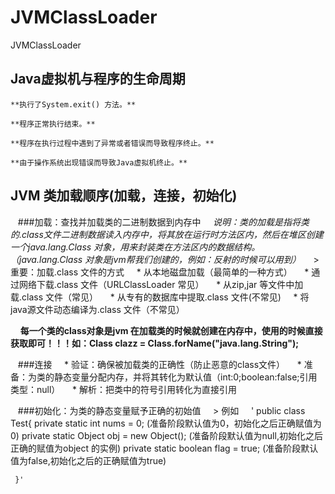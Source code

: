 # JVMClassLoader
JVMClassLoader

## Java虚拟机与程序的生命周期
    **执行了System.exit() 方法。**

    **程序正常执行结束。**

    **程序在执行过程中遇到了异常或者错误而导致程序终止。**

    **由于操作系统出现错误而导致Java虚拟机终止。**

## JVM 类加载顺序(加载，连接，初始化)
    ###加载：查找并加载类的二进制数据到内存中
     *说明：类的加载是指将类的.class文件二进制数据读入内存中，将其放在运行时方法区内，然后在堆区创建一个java.lang.Class 对象，用来封装类在方法区内的数据结构。（java.lang.Class 对象是jvm帮我们创建的，例如：反射的时候可以用到）*
     > 重要：加载.class 文件的方式
     * 从本地磁盘加载（最简单的一种方式）
     * 通过网络下载.class 文件（URLClassLoader 常见）
     * 从zip,jar 等文件中加载.class 文件（常见）
     * 从专有的数据库中提取.class 文件(不常见)
     * 将java源文件动态编译为.class 文件（不常见）
     
     **每一个类的class对象是jvm 在加载类的时候就创建在内存中，使用的时候直接获取即可！！！如：Class clazz = Class.forName("java.lang.String");**
    
    ###连接
     * 验证：确保被加载类的正确性（防止恶意的class文件）
     * 准备：为类的静态变量分配内存，并将其转化为默认值（int:0;boolean:false;引用类型：null）
     * 解析：把类中的符号引用转化为直接引用
     
    ###初始化：为类的静态变量赋予正确的初始值
     > 例如
     ' public class Test{
          private static int nums = 0;  (准备阶段默认值为0，初始化之后正确赋值为0)
          private static Object obj = new Object(); (准备阶段默认值为null,初始化之后正确的赋值为object 的实例)
          private static boolean flag = true; (准备阶段默认值为false,初始化之后的正确赋值为true)
 
     }'

